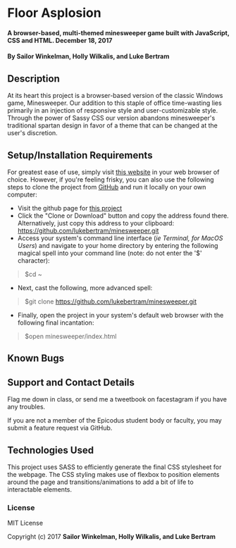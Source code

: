 # Floor Asplosion

#### A browser-based, multi-themed minesweeper game built with JavaScript, CSS and HTML. December 18, 2017

#### By **Sailor Winkelman, Holly Wilkalis, and Luke Bertram**

## Description

At its heart this project is a browser-based version of the classic Windows game, Minesweeper. Our addition to this staple of office time-wasting lies primarily in an injection of responsive style and user-customizable style. Through the power of Sassy CSS our version abandons minesweeper's traditional spartan design in favor of a theme that can be changed at the user's discretion.

## Setup/Installation Requirements

For greatest ease of use, simply visit [this website](http://lukebertram.github.io/minesweeper) in your web browser of choice. However, if you're feeling frisky, you can also use the following steps to clone the project from [GitHub](http://github.com) and run it locally on your own computer:

 * Visit the github page for [this project](http://github.com/lukebertram/minesweeper)
 * Click the "Clone or Download" button and copy the address found there. Alternatively, just copy this address to your clipboard: https://github.com/lukebertram/minesweeper.git
 * Access your system's command line interface (_ie Terminal, for MacOS Users_) and navigate to your home directory by entering the following magical spell into your command line (note: do not enter the '$' character):
 >$cd ~

 * Next, cast the following, more advanced spell:  
 >$git clone https://github.com/lukebertram/minesweeper.git

 * Finally, open the project in your system's default web browser with the following final incantation:
 >$open minesweeper/index.html


## Known Bugs


## Support and Contact Details

Flag me down in class, or send me a tweetbook on facestagram if you have any troubles.

If you are not a member of the Epicodus student body or faculty, you may submit a feature request via GitHub.

## Technologies Used

This project uses SASS to efficiently generate the final CSS stylesheet for the webpage. The CSS styling makes use of flexbox to position elements around the page and transitions/animations to add a bit of life to interactable elements.


### License

MIT License

Copyright (c) 2017 **Sailor Winkelman, Holly Wilkalis, and Luke Bertram**
